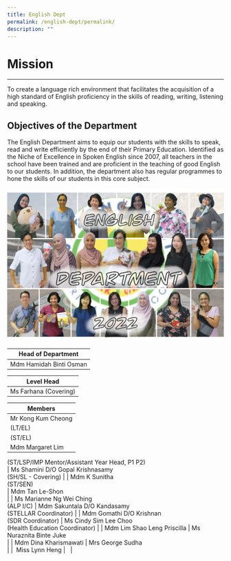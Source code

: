 ```yaml
---
title: English Dept
permalink: /english-dept/permalink/
description: ""
---
```

# Mission  

----------

To create a language rich environment that facilitates the acquisition of a high standard of English proficiency in the skills of reading, writing, listening and speaking.  
  

Objectives of the Department
----------------------------

The English Department aims to equip our students with the skills to speak, read and write efficiently by the end of their Primary Education. Identified as the Niche of Excellence in Spoken English since 2007, all teachers in the school have been trained and are proficient in the teaching of good English to our students. In addition, the department also has regular programmes to hone the skills of our students in this core subject.  

![EL](/images/EL2022.png)

| Head of Department |
| --- |
| Mdm Hamidah Binti Osman |

  

| Level Head |
| --- |
| Ms Farhana (Covering) |

  

| Members |
| --- |
| Mr Kong Kum Cheong  
(LT/EL) | Mdm Beena D/O Prabhakaran  
(ST/EL) |
| Mdm Margaret Lim  
(ST/LSP/IMP Mentor/Assistant Year Head, P1 P2)  
 | Ms Shamini D/O Gopal Krishnasamy  
(SH/SL - Covering) |
| Mdm K Sunitha  
(ST/SEN)  
 | Mdm Tan Le-Shon  
 |
| Ms Marianne Ng Wei Ching  
(ALP I/C) | Mdm Sakuntala D/O Kandasamy  
(STELLAR Coordinator) |
| Mdm Gomathi D/O Krishnan  
(SDR Coordinator) | Ms Cindy Sim Lee Choo  
(Health Education Coordinator) |
| Mdm Lim Shao Leng Priscilla | Ms Nuraznita Binte Juke  
 |
| Mdm Dina Kharismawati | Mrs George Sudha  
 |
|  Miss Lynn Heng |   |
